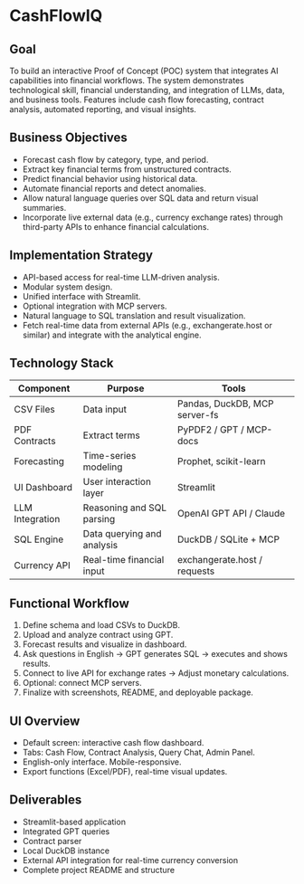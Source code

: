 
# CashFlowIQ

## Goal
To build an interactive Proof of Concept (POC) system that integrates AI capabilities into financial workflows. The system demonstrates technological skill, financial understanding, and integration of LLMs, data, and business tools. Features include cash flow forecasting, contract analysis, automated reporting, and visual insights.

## Business Objectives
- Forecast cash flow by category, type, and period.
- Extract key financial terms from unstructured contracts.
- Predict financial behavior using historical data.
- Automate financial reports and detect anomalies.
- Allow natural language queries over SQL data and return visual summaries.
- Incorporate live external data (e.g., currency exchange rates) through third-party APIs to enhance financial calculations.

## Implementation Strategy
- API-based access for real-time LLM-driven analysis.
- Modular system design.
- Unified interface with Streamlit.
- Optional integration with MCP servers.
- Natural language to SQL translation and result visualization.
- Fetch real-time data from external APIs (e.g., exchangerate.host or similar) and integrate with the analytical engine.

## Technology Stack
| Component        | Purpose                     | Tools                          |
|------------------|-----------------------------|--------------------------------|
| CSV Files        | Data input                  | Pandas, DuckDB, MCP server-fs  |
| PDF Contracts    | Extract terms               | PyPDF2 / GPT / MCP-docs        |
| Forecasting      | Time-series modeling        | Prophet, scikit-learn          |
| UI Dashboard     | User interaction layer      | Streamlit                      |
| LLM Integration  | Reasoning and SQL parsing   | OpenAI GPT API / Claude        |
| SQL Engine       | Data querying and analysis  | DuckDB / SQLite + MCP          |
| Currency API     | Real-time financial input   | exchangerate.host / requests   |

## Functional Workflow
1. Define schema and load CSVs to DuckDB.
2. Upload and analyze contract using GPT.
3. Forecast results and visualize in dashboard.
4. Ask questions in English → GPT generates SQL → executes and shows results.
5. Connect to live API for exchange rates → Adjust monetary calculations.
6. Optional: connect MCP servers.
7. Finalize with screenshots, README, and deployable package.

## UI Overview
- Default screen: interactive cash flow dashboard.
- Tabs: Cash Flow, Contract Analysis, Query Chat, Admin Panel.
- English-only interface. Mobile-responsive.
- Export functions (Excel/PDF), real-time visual updates.

## Deliverables
- Streamlit-based application
- Integrated GPT queries
- Contract parser
- Local DuckDB instance
- External API integration for real-time currency conversion
- Complete project README and structure

